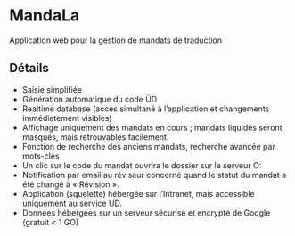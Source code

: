 # MandaLa
Application web pour la gestion de mandats de traduction

## Détails

* Saisie simplifiée
* Génération automatique du code ÜD
* Realtime database (accès simultané à l’application et changements immédiatement visibles)
* Affichage uniquement des mandats en cours ; mandats liquidés seront masqués, mais retrouvables facilement.
* Fonction de recherche des anciens mandats, recherche avancée par mots-clés
* Un clic sur le code du mandat ouvrira le dossier sur le serveur O:
* Notification par email au réviseur concerné quand le statut du mandat a été changé à « Révision ».
* Application (squelette) hébergée sur l’Intranet, mais accessible uniquement au service UD.
* Données hébergées sur un serveur sécurisé et encrypté de Google (gratuit < 1 GO)
